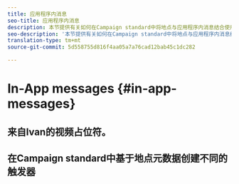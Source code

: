 ```yaml
---
title: 应用程序内消息
seo-title: 应用程序内消息
description: 本节提供有关如何在Campaign standard中将地点与应用程序内消息结合使用的信息。
seo-description: '本节提供有关如何在Campaign standard中将地点与应用程序内消息结合使用的信息。 '
translation-type: tm+mt
source-git-commit: 5d558755d816f4aa05a7a76cad12bab45c1dc282

---
```



# In-App messages {#in-app-messages}

## 来自Ivan的视频占位符。


## 在Campaign standard中基于地点元数据创建不同的触发器
